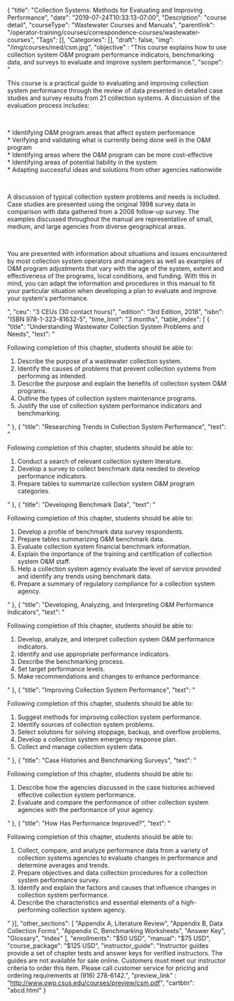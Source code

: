 {
	"title": "Collection Systems: Methods for Evaluating and Improving Performance",
	"date": "2019-07-24T10:33:13-07:00",
	"Description": "course detail",
	"courseType": "Wastewater Courses and Manuals",
	"parentlink": "/operator-training/courses/correspondence-courses/wastewater-courses",
	"Tags": [],
	"Categories": [],
	"draft": false,
	"img": "/img/courses/med/csm.jpg",
	"objective" : "This course explains how to use collection system O&M program performance indicators, benchmarking data, and surveys to evaluate and improve system performance.",
	"scope": "<p>This course is a practical guide to evaluating and improving collection system performance through the review of data presented in detailed case studies and survey results from 21 collection systems. A discussion of the evaluation process includes:</p><br><p>* Identifying O&M program areas that affect system performance<br>* Verifying and validating what is currently being done well in the O&M program<br>* Identifying areas where the O&M program can be more cost-effective<br>* Identifying areas of potential liability in the system<br>* Adapting successful ideas and solutions from other agencies nationwide</p><br><p>A discussion of typical collection system problems and needs is included. Case studies are presented using the original 1998 survey data in comparison with data gathered from a 2008 follow-up survey. The examples discussed throughout the manual are representative of small, medium, and large agencies from diverse geographical areas.</p><br><p>You are presented with information about situations and issues encountered by most collection system operators and managers as well as examples of O&M program adjustments that vary with the age of the system, extent and effectiveness of the programs, local conditions, and funding. With this in mind, you can adapt the information and procedures in this manual to fit your particular situation when developing a plan to evaluate and improve your system's performance.</p>",
	"ceu": "3 CEUs (30 contact hours)",
	"edition": "3rd Edition, 2018",
	"isbn": "ISBN 978-1-323-81632-5",
	"time_limit": "3 months",
	"table_index": [
	{
		"title": "Understanding Wastewater Collection System Problems and Needs",
		"text": "<p>Following completion of this chapter, students should be able to: <ol><li>Describe the purpose of a wastewater collection system.</li><li>Identify the causes of problems that prevent collection systems from performing as intended.</li><li>Describe the purpose and explain the benefits of collection system O&M programs.</li><li>Outline the types of collection system maintenance programs.</li><li>Justify the use of collection system performance indicators and benchmarking.</li></ol></p>"
	},
	{
		"title": "Researching Trends in Collection System Performance",
		"text": "<p>Following completion of this chapter, students should be able to: <ol><li>Conduct a search of relevant collection system literature.</li><li>Develop a survey to collect benchmark data needed to develop performance indicators.</li><li>Prepare tables to summarize collection system O&M program categories.</li></ol></p>"
	},
	{
		"title": "Developing Benchmark Data",
		"text": "<p>Following completion of this chapter, students should be able to: <ol><li>Develop a profile of benchmark data survey respondents.</li><li>Prepare tables summarizing O&M benchmark data.</li><li>Evaluate collection system financial benchmark information.</li><li>Explain the importance of the training and certification of collection system O&M staff.</li><li>Help a collection system agency evaluate the level of service provided and identify any trends using benchmark data.</li><li>Prepare a summary of regulatory compliance for a collection system agency.</li></ol></p>"
	},
	{
		"title": "Developing, Analyzing, and Interpreting O&M Performance Indicators",
		"text": "<p>Following completion of this chapter, students should be able to: <ol><li>Develop, analyze, and interpret collection system O&M performance indicators.</li><li>Identify and use appropriate performance indicators.</li><li>Describe the benchmarking process.</li><li>Set target performance levels.</li><li>Make recommendations and changes to enhance performance.</li></ol></p>"
	},
	{
		"title": "Improving Collection System Performance",
		"text": "<p>Following completion of this chapter, students should be able to: <ol><li>Suggest methods for improving collection system performance.</li><li>Identify sources of collection system problems.</li><li>Select solutions for solving stoppage, backup, and overflow problems.</li><li>Develop a collection system emergency response plan.</li><li>Collect and manage collection system data.</li></ol></p>"
	},
	{
		"title": "Case Histories and Benchmarking Surveys",
		"text": "<p>Following completion of this chapter, students should be able to: <ol><li>Describe how the agencies discussed in the case histories achieved effective collection system performance.</li><li>Evaluate and compare the performance of other collection system agencies with the performance of your agency.</li></ol></p>"
	},
	{
		"title": "How Has Performance Improved?",
		"text": "<p>Following completion of this chapter, students should be able to: <ol><li>Collect, compare, and analyze performance data from a variety of collection systems agencies to evaluate changes in performance and determine averages and trends.</li><li>Prepare objectives and data collection procedures for a collection system performance survey.</li><li>Identify and explain the factors and causes that influence changes in collection system performance.</li><li>Describe the characteristics and essential elements of a high-performing collection system agency.</li></ol></p>"
	}],
	"other_sections": [
		"Appendix A, Literature Review",
		"Appendix B, Data Collection Forms", 
		"Appendix C, Benchmarking Worksheets",
		"Answer Key",
		"Glossary",
		"Index"
	],
	"enrollments": "$50 USD",
	"manual": "$75 USD",
	"course_package": "$125 USD",
	"instructor_guide": "Instructor guides provide a set of chapter tests and answer keys for verified instructors. The guides are not available for sale online. Customers must meet our instructor criteria to order this item. Please call customer service for pricing and ordering requirements at (916) 278-6142.",
	"preview_link" : "http://www.owp.csus.edu/courses/preview/csm.pdf",
	"cartbtn": "abcd.html"
}